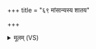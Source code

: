 +++
title = "६९ मांसान्यस्य शातय"

+++
<details><summary>मूलम् (VS)</summary>

मां॒सान्य॑स्य शातय॒ स्नावा॑न्यस्य॒ सं वृ॑ह ॥
</details>